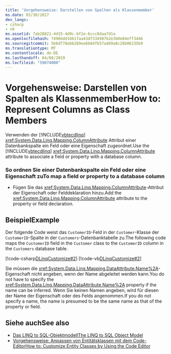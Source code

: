 ```yaml
---
title: 'Vorgehensweise: Darstellen von Spalten als Klassenmember'
ms.date: 03/30/2017
dev_langs:
- csharp
- vb
ms.assetid: 7ab28021-4d15-4d9c-bf2e-6ccc0daa7d1a
ms.openlocfilehash: 74966dd1661faa43df334987b2e3b0e84eff3446
ms.sourcegitcommit: 5b6d778ebb269ee6684fb57ad69a8c28b06235b9
ms.translationtype: MT
ms.contentlocale: de-DE
ms.lasthandoff: 04/08/2019
ms.locfileid: "59074000"
---
```

# <a name="how-to-represent-columns-as-class-members"></a><span data-ttu-id="ae05a-102">Vorgehensweise: Darstellen von Spalten als Klassenmember</span><span class="sxs-lookup"><span data-stu-id="ae05a-102">How to: Represent Columns as Class Members</span></span>
<span data-ttu-id="ae05a-103">Verwenden der [!INCLUDE[vbtecdlinq](../../../../../../includes/vbtecdlinq-md.md)] <xref:System.Data.Linq.Mapping.ColumnAttribute> Attribut einer Datenbankspalte ein Feld oder eine Eigenschaft zugeordnet.</span><span class="sxs-lookup"><span data-stu-id="ae05a-103">Use the [!INCLUDE[vbtecdlinq](../../../../../../includes/vbtecdlinq-md.md)] <xref:System.Data.Linq.Mapping.ColumnAttribute> attribute to associate a field or property with a database column.</span></span>  
  
### <a name="to-map-a-field-or-property-to-a-database-column"></a><span data-ttu-id="ae05a-104">So ordnen Sie einer Datenbankspalte ein Feld oder eine Eigenschaft zu</span><span class="sxs-lookup"><span data-stu-id="ae05a-104">To map a field or property to a database column</span></span>  
  
-   <span data-ttu-id="ae05a-105">Fügen Sie das <xref:System.Data.Linq.Mapping.ColumnAttribute>-Attribut der Eigenschaft oder Felddeklaration hinzu.</span><span class="sxs-lookup"><span data-stu-id="ae05a-105">Add the <xref:System.Data.Linq.Mapping.ColumnAttribute> attribute to the property or field declaration.</span></span>  
  
## <a name="example"></a><span data-ttu-id="ae05a-106">Beispiel</span><span class="sxs-lookup"><span data-stu-id="ae05a-106">Example</span></span>  
 <span data-ttu-id="ae05a-107">Der folgende Code weist das `CustomerID`-Feld in der `Customer`-Klasse der `CustomerID`-Spalte in der `Customers`-Datenbanktabelle zu.</span><span class="sxs-lookup"><span data-stu-id="ae05a-107">The following code maps the `CustomerID` field in the `Customer` class to the `CustomerID` column in the `Customers` database table.</span></span>  
  
 [!code-csharp[DLinqCustomize#2](../../../../../../samples/snippets/csharp/VS_Snippets_Data/DLinqCustomize/cs/Program.cs#2)]
 [!code-vb[DLinqCustomize#2](../../../../../../samples/snippets/visualbasic/VS_Snippets_Data/DLinqCustomize/vb/Module1.vb#2)]  
  
 <span data-ttu-id="ae05a-108">Sie müssen die <xref:System.Data.Linq.Mapping.DataAttribute.Name%2A>-Eigenschaft nicht angeben, wenn der Name abgeleitet werden kann.</span><span class="sxs-lookup"><span data-stu-id="ae05a-108">You do not have to specify the <xref:System.Data.Linq.Mapping.DataAttribute.Name%2A> property if the name can be inferred.</span></span> <span data-ttu-id="ae05a-109">Wenn Sie keinen Namen angeben, wird für diesen der Name der Eigenschaft oder des Felds angenommen.</span><span class="sxs-lookup"><span data-stu-id="ae05a-109">If you do not specify a name, the name is presumed to be the same name as that of the property or field.</span></span>  
  
## <a name="see-also"></a><span data-ttu-id="ae05a-110">Siehe auch</span><span class="sxs-lookup"><span data-stu-id="ae05a-110">See also</span></span>

- [<span data-ttu-id="ae05a-111">Das LINQ to SQL-Objektmodell</span><span class="sxs-lookup"><span data-stu-id="ae05a-111">The LINQ to SQL Object Model</span></span>](../../../../../../docs/framework/data/adonet/sql/linq/the-linq-to-sql-object-model.md)
- [<span data-ttu-id="ae05a-112">Vorgehensweise: Anpassen von Entitätsklassen mit dem Code-Editor</span><span class="sxs-lookup"><span data-stu-id="ae05a-112">How to: Customize Entity Classes by Using the Code Editor</span></span>](../../../../../../docs/framework/data/adonet/sql/linq/how-to-customize-entity-classes-by-using-the-code-editor.md)
